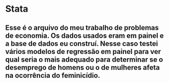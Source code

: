 # Stata

## Esse é o arquivo do meu trabalho de problemas de economia. Os dados usados eram em painel e a base de dados eu construí. Nesse caso testei vários modelos de regressão em painel para ver qual seria o mais adequado para determinar se o desemprego de homens ou o de mulheres afeta na ocorrência do feminicídio.

